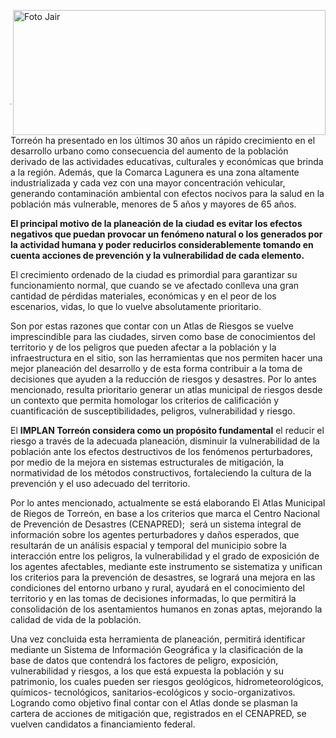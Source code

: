 <p>
   <a title="ir a Otras Publicaciones" href="http://www.trcimplan.gob.mx/autores/jair-miramontes-chavez.html"><img class="img-responsive contenido-imagen" src="../imagenes/128/arq-jair-miramontes-chavez-top2.png" align="right" alt="Foto Jair" width="500" height="200"></a>

</p>

</br></br></br></br></br></br></br></br>

---

Torreón ha presentado en los últimos 30 años un rápido crecimiento en el desarrollo urbano como consecuencia del aumento de la población derivado de las actividades educativas, culturales y económicas que brinda a la región. Además, que la Comarca Lagunera es una zona altamente industrializada y cada vez con una mayor concentración vehicular, generando contaminación ambiental con efectos nocivos para la salud en la población más vulnerable, menores de 5 años y mayores de 65 años.

**El principal motivo de la planeación de la ciudad es evitar los efectos negativos que puedan provocar un fenómeno natural o los generados por la actividad humana y poder reducirlos considerablemente tomando en cuenta acciones de prevención y la vulnerabilidad de cada elemento.**

El crecimiento ordenado de la ciudad es primordial para garantizar su funcionamiento normal, que cuando se ve afectado conlleva una gran cantidad de pérdidas materiales, económicas y en el peor de los escenarios, vidas, lo que lo vuelve absolutamente prioritario.

Son por estas razones que contar con un Atlas de Riesgos se vuelve imprescindible para las ciudades, sirven como base de conocimientos del territorio y de los peligros que pueden afectar a la población y la infraestructura en el sitio, son las herramientas que nos permiten hacer una mejor planeación del desarrollo y de esta forma contribuir a la toma de decisiones que ayuden a la reducción de riesgos y desastres. Por lo antes mencionado, resulta prioritario generar un atlas municipal de riesgos desde un contexto que permita homologar los criterios de calificación y cuantificación de susceptibilidades, peligros, vulnerabilidad y riesgo.

El **IMPLAN Torreón considera como un propósito fundamental** el reducir el riesgo a través de la adecuada planeación, disminuir la vulnerabilidad de la población ante los efectos destructivos de los fenómenos perturbadores, por medio de la mejora en sistemas estructurales de mitigación, la normatividad de los métodos constructivos, fortaleciendo la cultura de la prevención y el uso adecuado del territorio.

Por lo antes mencionado, actualmente se está elaborando El Atlas Municipal de Riegos de Torreón, en base a los criterios que marca el Centro Nacional de Prevención de Desastres (CENAPRED);  será un sistema integral de información sobre los agentes perturbadores y daños esperados, que resultarán de un análisis espacial y temporal del municipio sobre la interacción entre los peligros, la vulnerabilidad y el grado de exposición de los agentes afectables, mediante este instrumento se sistematiza y unifican los criterios para la prevención de desastres, se logrará una mejora en las condiciones del entorno urbano y rural, ayudará en el conocimiento del territorio y en las tomas de decisiones informadas, lo que permitirá la consolidación de los asentamientos humanos en zonas aptas, mejorando la calidad de vida de la  población.

Una vez concluida esta herramienta de planeación, permitirá identificar mediante un Sistema de Información Geográfica y la clasificación de la base de datos que contendrá los factores de peligro, exposición, vulnerabilidad y riesgos, a los que está expuesta la población y su patrimonio, los cuales pueden ser riesgos geológicos, hidrometeorológicos, químicos- tecnológicos, sanitarios-ecológicos y socio-organizativos. Logrando como objetivo final contar con el Atlas donde se plasman la cartera de acciones de mitigación que, registrados en el CENAPRED, se vuelven candidatos a financiamiento federal.
